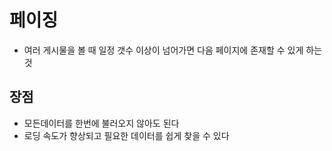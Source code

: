 # 페이징

- 여러 게시물을 볼 때 일정 갯수 이상이 넘어가면 다음 페이지에 존재할 수 있게 하는 것

## 장점
- 모든데이터를 한번에 불러오지 않아도 된다
- 로딩 속도가 향상되고 필요한 데이터를 쉽게 찾을 수 있다
